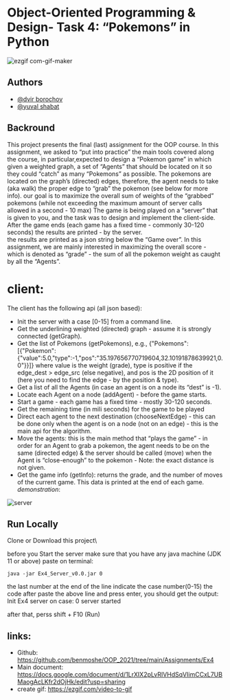 
# Object-Oriented Programming & Design- Task 4: “Pokemons” in Python

![ezgif com-gif-maker](https://user-images.githubusercontent.com/73783656/148681714-d93afb4e-d9eb-4447-b2f8-424b6cb45b59.gif)

## Authors

- [@dvir borochov](https://github.com/dvirbo)
- [@yuval shabat](https://github.com/yuvili)

## Backround

This project presents the final (last) assignment for the OOP course.
In this assignment, we asked to “put into practice” the main tools covered along the course, in particular,expected to design a “Pokemon game” in which given a weighted graph,  a set of “Agents” that should be located on it so they could “catch” as many “Pokemons” as possible.
The pokemons are located on the graph’s (directed) edges, therefore, the agent needs to take (aka walk)  the proper edge to “grab” the pokemon (see below for more info). 
our goal is to maximize the overall sum of weights of the “grabbed” pokemons (while not exceeding the maximum amount of server calls allowed in a second - 10 max)
The game is being played on a “server” that is given to you, and the task was to design and implement the client-side.\
After the game ends (each game has a fixed time - commonly 30-120 seconds) the results are printed - by the server.\
the results are printed as a json string below the “Game over”.
In this assignment, we are mainly interested in maximizing the overall score - which is denoted as “grade” - the sum of all the pokemon weight as caught by all the “Agents”. 
# client:
The client has the following api (all json based):
* Init the server with a case [0-15] from a command line.
* Get the underlining weighted (directed) graph - assume it is strongly connected (getGraph).
* Get the list of Pokemons (getPokemons), e.g., {"Pokemons":[{"Pokemon":{"value":5.0,"type":-1,"pos":"35.197656770719604,32.10191878639921,0.0"}}]} where value is the weight (grade), type is positive if the edge_dest > edge_src (else negative), and pos is the 2D position of it (here you need to find the edge - by the position & type). 
* Get a list of all the Agents (in case an agent is on a node its “dest” is -1).
* Locate each Agent on a node (addAgent) - before the game starts.
* Start a game - each game has a fixed time - mostly 30-120 seconds.
* Get the remaining time (in mili seconds) for the game to be played
* Direct each agent to the next destination (chooseNextEdge) - this can be done only when the agent is on a node (not on an edge) - this is the main api for the algorithm.
* Move the agents: this is the main method that “plays the game” - in order for an Agent to grab a pokemon, the agent needs to be on the same (directed edge) & the server should be called (move) when the Agent is “close-enough” to the pokemon - Note: the exact distance is not given.
* Get the game info (getInfo): returns the grade, and the number of moves of the current game. This data is printed at the end of each game.
*demonstration*:

![server](https://user-images.githubusercontent.com/73783656/148685551-acbb4e04-6b9f-478e-8447-ac4499767fcd.JPG)

## Run Locally

Clone or Download this project\

before you Start the server make sure that you have any java machine (JDK 11 or above)
paste on terminal:

    java -jar Ex4_Server_v0.0.jar 0  
 the last number at the end of the line indicate the case number(0-15)
 the code
 after paste the above line and press enter, you should get the output:
    Init Ex4 server on case: 0
    server started
    
after that, perss shift + F10 (Run)






## links:
*  Github: https://github.com/benmoshe/OOP_2021/tree/main/Assignments/Ex4
*  Main document: https://docs.google.com/document/d/1LrXIX2pLvRIVHdSqVIimCCxL7UBMaogAcLKfr2dOjHk/edit?usp=sharing
* create gif: https://ezgif.com/video-to-gif
